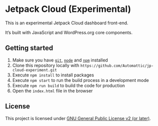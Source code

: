 # Jetpack Cloud (Experimental)
This is an experimental Jetpack Cloud dashboard front-end.

It’s built with JavaScript and WordPress.org core components.

## Getting started
1. Make sure you have [`git`](https://git-scm.com/book/en/v2/Getting-Started-Installing-Git), [`node`](https://nodejs.org/en/download/package-manager/) and [`npm`](https://docs.npmjs.com/getting-started/installing-node) installed
2. Clone this repository locally with `https://github.com/Automattic/jp-cloud-experiment.git`
3. Execute `npm install` to install packages
4. Execute `npm start` to run the build process in a development mode
5. Execute `npm run build` to build the code for production
6. Open the `index.html` file in the browser

## License

This project is licensed under [GNU General Public License v2 (or later)](./LICENSE.md).

